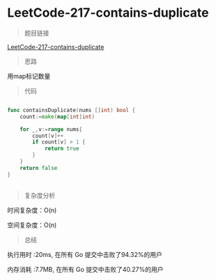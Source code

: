 #  LeetCode-217-contains-duplicate

>题目链接

[LeetCode-217-contains-duplicate](https://leetcode-cn.com/problems/contains-duplicate/)

>思路

用map标记数量

>代码

```go

func containsDuplicate(nums []int) bool {
    count:=make(map[int]int)

    for _,v:=range nums{
        count[v]++
        if count[v] > 1 {
            return true
        }
    }
    return false
}
  

```

>复杂度分析

时间复杂度：O(n)

空间复杂度：O(n)

>总结

执行用时 :20ms, 在所有 Go 提交中击败了94.32%的用户
 
内存消耗 :7.7MB, 在所有 Go 提交中击败了40.27%的用户
